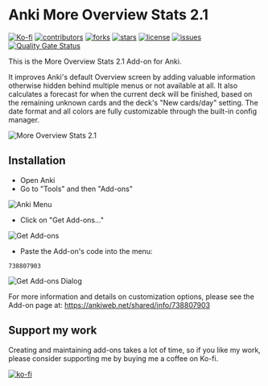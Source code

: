 # Anki More Overview Stats 2.1

[![Ko-fi](https://img.shields.io/badge/Ko--fi-F16061?logo=ko-fi&logoColor=white)](https://ko-fi.com/P5P0DF3FQ)
[![contributors](https://img.shields.io/github/contributors/patrick-mahnkopf/Anki_More_Overview_Stats)](https://github.com/patrick-mahnkopf/Anki_More_Overview_Stats/graphs/contributors)
[![forks](https://img.shields.io/github/forks/patrick-mahnkopf/Anki_More_Overview_Stats)](https://github.com/patrick-mahnkopf/Anki_More_Overview_Stats/network/members)
[![stars](https://img.shields.io/github/stars/patrick-mahnkopf/Anki_More_Overview_Stats)](https://github.com/patrick-mahnkopf/Anki_More_Overview_Stats/stargazers)
[![license](https://img.shields.io/github/license/patrick-mahnkopf/Anki_More_Overview_Stats)](./LICENSE)
[![issues](https://img.shields.io/github/issues/patrick-mahnkopf/Anki_More_Overview_Stats)](https://github.com/patrick-mahnkopf/Anki_More_Overview_Stats/issues)
[![Quality Gate Status](https://sonarcloud.io/api/project_badges/measure?project=patrick-mahnkopf_Anki_More_Overview_Stats&metric=alert_status)](https://sonarcloud.io/summary/new_code?id=patrick-mahnkopf_Anki_More_Overview_Stats)

This is the More Overview Stats 2.1 Add-on for Anki.  

It improves Anki's default Overview screen by adding valuable information otherwise hidden behind multiple menus or not available at all.
It also calculates a forecast for when the current deck will be finished, based on the remaining unknown cards and the deck's "New cards/day" setting.
The date format and all colors are fully customizable through the built-in config manager.

![More Overview Stats 2.1](https://user-images.githubusercontent.com/69430023/147789088-67975f64-ab4c-49ec-89e8-9301b7f13ef3.png)

## Installation

- Open Anki
- Go to "Tools" and then "Add-ons"

![Anki Menu](https://user-images.githubusercontent.com/69430023/147789375-bac9427b-c3cb-4e97-92ea-572b7b600b17.png)

- Click on "Get Add-ons..." 

![Get Add-ons](https://user-images.githubusercontent.com/69430023/147789940-eb7e006d-7c44-4b0f-a671-b66b7489ab56.png)


- Paste the Add-on's code into the menu:

```
738807903
```

![Get Add-ons Dialog](https://user-images.githubusercontent.com/69430023/147789503-7b93f3bd-bf1f-47fd-a1f6-f6c5d001ec53.png)

  
  
For more information and details on customization options, please see the Add-on page at: https://ankiweb.net/shared/info/738807903

## Support my work

Creating and maintaining add-ons takes a lot of time, so if you like my work, please consider supporting me by buying me a coffee on Ko-fi.

[![ko-fi](https://ko-fi.com/img/githubbutton_sm.svg)](https://ko-fi.com/P5P0DF3FQ)
